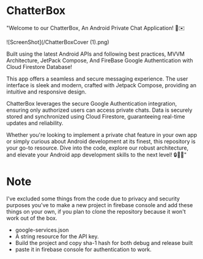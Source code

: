 # ChatterBox

"Welcome to our ChatterBox, An Android Private Chat Application! 📱✉️

![ScreenShot](/ChatterBoxCover (1).png)

Built using the latest Android APIs and following best practices, MVVM Architecture, JetPack Compose, And FireBase Google Authentication with Cloud Firestore Database!

This app offers a seamless and secure messaging experience.
The user interface is sleek and modern, crafted with Jetpack Compose, providing an intuitive and responsive design.

ChatterBox leverages the secure Google Authentication integration, ensuring only authorized users can access private chats. 
Data is securely stored and synchronized using Cloud Firestore, guaranteeing real-time updates and reliability.

Whether you're looking to implement a private chat feature in your own app or simply curious about Android development at its finest,
this repository is your go-to resource. Dive into the code, explore our robust architecture, and elevate your Android app development skills to the next level! 🔒💬🚀"

# Note

I've excluded some things from the code due to privacy and security purposes
you've to make a new project in firebase console and add these things on your own,
if you plan to clone the repository because it won't work out of the box.
* google-services.json
* A string resource for the API key.
* Build the project and copy sha-1 hash for both debug and release built
* paste it in firebase console for authentication to work.
